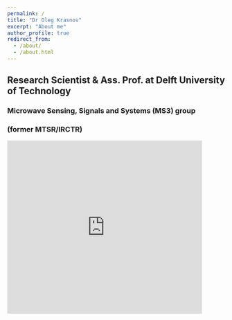 ```yaml
---
permalink: /
title: "Dr Oleg Krasnov"
excerpt: "About me"
author_profile: true
redirect_from: 
  - /about/
  - /about.html
---
```


## Research Scientist & Ass. Prof. at Delft University of Technology ##
### Microwave Sensing, Signals and Systems (MS3) group  ###
### (former MTSR/IRCTR) ###


<iframe src="https://www.google.com/maps/embed?pb=!1m18!1m12!1m3!1d1228.2233145764658!2d4.373485249999996!3d51.998738983866424!2m3!1f0!2f0!3f0!3m2!1i1024!2i768!4f13.1!3m3!1m2!1s0x0000000000000000%3A0x3067d06bf6800628!2sFaculteit+Elektrotechniek%2C+Wiskunde+en+Informatica!5e0!3m2!1sen!2sbe!4v1421844527197" width="450" height="400" frameborder="0" style="border:1"></iframe>
